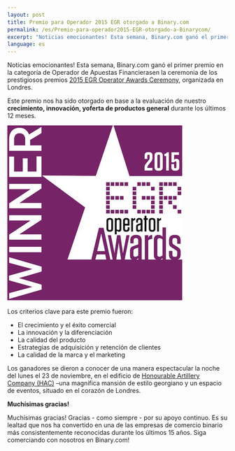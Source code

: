```yaml
---
layout: post
title: Premio para Operador 2015 EGR otorgado a Binary.com
permalink: /es/Premio-para-operador2015-EGR-otorgado-a-Binarycom/
excerpt: "Noticias emocionantes! Esta semana, Binary.com ganó el primer premio en la categoría de Operador de Apuestas Financierasen la ceremonia de los prestigiosos premios..."
language: es
---
```


Noticias emocionantes! Esta semana, Binary.com ganó el primer premio en la categoría de Operador de Apuestas Financierasen la ceremonia de los prestigiosos premios [2015 EGR Operator Awards Ceremony](https://www.eiseverywhere.com/ehome/135475/308461/?&), organizada en Londres.


Este premio nos ha sido otorgado en base a la evaluación de nuestro **crecimiento, innovación, yoferta de productos general** durante los últimos 12 meses.

![](/images/Financial-betting-operator.jpg)

Los criterios clave para este premio fueron:

*	El crecimiento y el éxito comercial
*	La innovación y la diferenciación
*	La calidad del producto
*	Estrategias de adquisición y retención de clientes
*	La calidad de la marca y el marketing



Los ganadores se dieron a conocer de una manera espectacular la noche del lunes el 23 de noviembre, en el edificio de [Honourable Artillery Company (HAC)](http://www.hac.org.uk/events) –una magnífica mansión de estilo georgiano y un espacio de eventos, situado en el corazón de Londres.



**Muchísimas gracias!**

Muchísimas gracias!
Gracias - como siempre - por su apoyo continuo. Es su lealtad que nos ha convertido en una de las empresas de comercio binario más consistentemente reconocidas durante los últimos 15 años.
Siga comerciando con nosotros en Binary.com!
